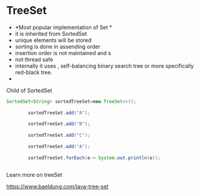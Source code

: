 # TreeSet
- *Most popular implementation of Set *
- it is inherited from SortedSet
- unique elements will be stored
- sorting is done in assending order
- insertion order is not maintained and s
- not thread safe
- internally it uses , self-balancing binary search tree or more specifically red-black tree.
- 
Child of SortedSet

```java
SortedSet<String> sortedTreeSet=new TreeSet<>();
        
        sortedTreeSet.add("A");
        
        sortedTreeSet.add("B");
        
        sortedTreeSet.add("C");
        
        sortedTreeSet.add("A");
        
        sortedTreeSet.forEach(e-> System.out.println(e));
    

```

Learn  more on treeSet

https://www.baeldung.com/java-tree-set

